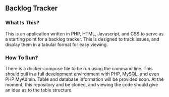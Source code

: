 ## Backlog Tracker
### What Is This?
This is an application written in PHP, HTML, Javascript, and CSS to serve as a starting point for a backlog tracker.
This is designed to track issues, and display them in a tabular format for easy viewing.
### How To Run?
There is a docker-compose file to be run using the command line. This should pull in a full development environment with PHP, MySQL, and even PHP MyAdmin.
Table and database information will be provided soon. At the moment, this repository and be cloned, and viewing the code should give an idea as to the table structure.
